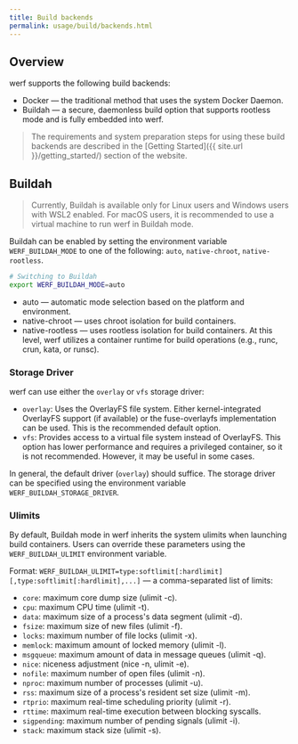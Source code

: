 ```yaml
---
title: Build backends
permalink: usage/build/backends.html
---
```


## Overview

werf supports the following build backends:

-	Docker — the traditional method that uses the system Docker Daemon.
-	Buildah — a secure, daemonless build option that supports rootless mode and is fully embedded into werf.

> The requirements and system preparation steps for using these build backends are described in the [Getting Started]({{ site.url }}/getting_started/) section of the website.

## Buildah

> Currently, Buildah is available only for Linux users and Windows users with WSL2 enabled. For macOS users, it is recommended to use a virtual machine to run werf in Buildah mode.

Buildah can be enabled by setting the environment variable `WERF_BUILDAH_MODE` to one of the following: `auto`, `native-chroot`, `native-rootless`.

```bash
# Switching to Buildah
export WERF_BUILDAH_MODE=auto
```

* auto — automatic mode selection based on the platform and environment.
*	native-chroot — uses chroot isolation for build containers.
*	native-rootless — uses rootless isolation for build containers. At this level, werf utilizes a container runtime for build operations (e.g., runc, crun, kata, or runsc).

### Storage Driver

werf can use either the `overlay` or `vfs` storage driver:

* `overlay`: Uses the OverlayFS file system. Either kernel-integrated OverlayFS support (if available) or the fuse-overlayfs implementation can be used. This is the recommended default option.
* `vfs`: Provides access to a virtual file system instead of OverlayFS. This option has lower performance and requires a privileged container, so it is not recommended. However, it may be useful in some cases.

In general, the default driver (`overlay`) should suffice. The storage driver can be specified using the environment variable `WERF_BUILDAH_STORAGE_DRIVER`.

### Ulimits

By default, Buildah mode in werf inherits the system ulimits when launching build containers. Users can override these parameters using the `WERF_BUILDAH_ULIMIT` environment variable.

Format: `WERF_BUILDAH_ULIMIT=type:softlimit[:hardlimit][,type:softlimit[:hardlimit],...]` — a comma-separated list of limits:

* `core`: maximum core dump size (ulimit -c).
* `cpu`: maximum CPU time (ulimit -t).
* `data`: maximum size of a process's data segment (ulimit -d).
* `fsize`: maximum size of new files (ulimit -f).
* `locks`: maximum number of file locks (ulimit -x).
* `memlock`: maximum amount of locked memory (ulimit -l).
* `msgqueue`: maximum amount of data in message queues (ulimit -q).
* `nice`: niceness adjustment (nice -n, ulimit -e).
* `nofile`: maximum number of open files (ulimit -n).
* `nproc`: maximum number of processes (ulimit -u).
* `rss`: maximum size of a process's resident set size (ulimit -m).
* `rtprio`: maximum real-time scheduling priority (ulimit -r).
* `rttime`: maximum real-time execution between blocking syscalls.
* `sigpending`: maximum number of pending signals (ulimit -i).
* `stack`: maximum stack size (ulimit -s).

